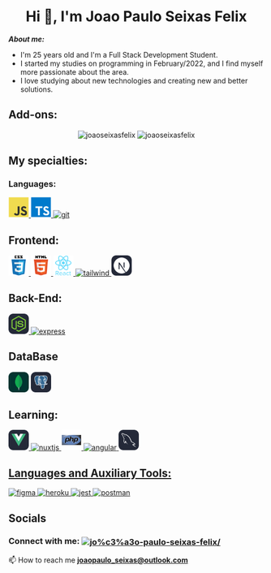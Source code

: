 <h1 align="center">Hi 👋, I'm Joao Paulo Seixas Felix</h1>

***About me:***

- I'm 25 years old and I'm a Full Stack Development Student.
- I started my studies on programming in February/2022, and I find myself more passionate about the area.
- I love studying about new technologies and creating new and better solutions.

<h2 align="left">Add-ons:</h2>
<div align="center">
<img align="center" src="https://github-readme-stats.vercel.app/api/top-langs?username=joaoseixasfelix&show_icons=true&locale=en&layout=compact" alt="joaoseixasfelix" /> 
<img align="center" src="https://github-readme-stats.vercel.app/api?username=joaoseixasfelix&show_icons=true&locale=en" alt="joaoseixasfelix" />
</div>

<h2 align="left">My specialties:</h2>
<h3 align="left"> Languages: </h3>
<a href="https://developer.mozilla.org/en-US/docs/Web/JavaScript" target="_blank" rel="noreferrer">
<img src="https://raw.githubusercontent.com/devicons/devicon/master/icons/javascript/javascript-original.svg" alt="javascript" width="40" height="40"/> </a>
<a href="https://www.typescriptlang.org/" target="_blank" rel="noreferrer"> <img src="https://raw.githubusercontent.com/devicons/devicon/master/icons/typescript/typescript-original.svg" alt="typescript" width="40" height="40"/> </a>
<a href="https://git-scm.com/" target="_blank" rel="noreferrer"> <img src="https://www.vectorlogo.zone/logos/git-scm/git-scm-icon.svg" alt="git" width="40" height="40"/> </a> 

<h2 align="left"> Frontend: </h2>
<a href="https://www.w3schools.com/css/" target="_blank" rel="noreferrer"> <img src="https://raw.githubusercontent.com/devicons/devicon/master/icons/css3/css3-original-wordmark.svg" alt="css3" width="40" height="40"/> </a>
<a href="https://www.w3.org/html/" target="_blank" rel="noreferrer"> <img src="https://raw.githubusercontent.com/devicons/devicon/master/icons/html5/html5-original-wordmark.svg" alt="html5" width="40" height="40"/> </a> 
<a href="https://reactjs.org/" target="_blank" rel="noreferrer"> <img src="https://raw.githubusercontent.com/devicons/devicon/master/icons/react/react-original-wordmark.svg" alt="react" width="40" height="40"/> </a>
<a href="https://tailwindcss.com/" target="_blank" rel="noreferrer"> <img src="https://www.vectorlogo.zone/logos/tailwindcss/tailwindcss-icon.svg" alt="tailwind" width="40" height="40"/> </a>
<a href="https://nextjs.org/" target="_blank" rel="noreferrer"> <img src="https://raw.githubusercontent.com/tandpfun/skill-icons/993782dbef600360a61a4393555f3afc0e3c61b1/icons/NextJS-Dark.svg" alt="nextjs" width="40" height="40"/> </a>

<h2 align="left"> Back-End: </h2>
<a href="https://nodejs.org" target="_blank" rel="noreferrer"> <img src="https://raw.githubusercontent.com/tandpfun/skill-icons/993782dbef600360a61a4393555f3afc0e3c61b1/icons/NodeJS-Dark.svg" alt="nodejs" width="40" height="40"/> </a> 
<a href="https://expressjs.com" target="_blank" rel="noreferrer"> <img src="https://user-images.githubusercontent.com/11978772/40430986-a0eb7b92-5e63-11e8-80eb-43fe07f664a6.png" alt="express" width="70" height="40"/> </a> 


<h2 align="left"> DataBase </h2>
<a href="https://www.mongodb.com/" target="_blank" rel="noreferrer"> <img src="https://raw.githubusercontent.com/tandpfun/skill-icons/993782dbef600360a61a4393555f3afc0e3c61b1/icons/MongoDB.svg" alt="mongodb" width="40" height="40"/></a> <a href="https://www.postgresql.org" target="_blank" rel="noreferrer"> <img src="https://raw.githubusercontent.com/tandpfun/skill-icons/993782dbef600360a61a4393555f3afc0e3c61b1/icons/PostgreSQL-Dark.svg" alt="postgresql" width="40" height="40"/> </a>


<h2 align="left"> Learning: </h2>

<a href="https://vuejs.org/" target="_blank" rel="noreferrer"> <img src="https://raw.githubusercontent.com/tandpfun/skill-icons/993782dbef600360a61a4393555f3afc0e3c61b1/icons/VueJS-Dark.svg" alt="vuejs" width="40" height="40"/> </a>
<a href="https://nuxtjs.org/" target="_blank" rel="noreferrer"> <img src="https://www.vectorlogo.zone/logos/nuxtjs/nuxtjs-icon.svg" alt="nuxtjs" width="40" height="40"/> </a>
<a href="https://www.php.net" target="_blank" rel="noreferrer"> <img src="https://raw.githubusercontent.com/devicons/devicon/master/icons/php/php-original.svg" alt="php" width="40" height="40"/> </a> 
<a href="https://angular.io" target="_blank" rel="noreferrer"> <img src="https://angular.io/assets/images/logos/angular/angular.svg" alt="angular" width="40" height="40"/> </a> 
<a href="https://www.mysql.com/" target="_blank" rel="noreferrer"> <img src="https://raw.githubusercontent.com/tandpfun/skill-icons/993782dbef600360a61a4393555f3afc0e3c61b1/icons/MySQL-Dark.svg" alt="mysql" width="40" height="40"/>

<h2 align="left">Languages and Auxiliary Tools:</h2>

<a href="https://www.figma.com/" target="_blank" rel="noreferrer"> <img src="https://www.vectorlogo.zone/logos/figma/figma-icon.svg" alt="figma" width="40" height="40"/> </a> 
<a href="https://heroku.com" target="_blank" rel="noreferrer"> <img src="https://www.vectorlogo.zone/logos/heroku/heroku-icon.svg" alt="heroku" width="40" height="40"/> </a>
<a href="https://jestjs.io" target="_blank" rel="noreferrer"> <img src="https://www.vectorlogo.zone/logos/jestjsio/jestjsio-icon.svg" alt="jest" width="40" height="40"/> </a>
<a href="https://postman.com" target="_blank" rel="noreferrer"> <img src="https://www.vectorlogo.zone/logos/getpostman/getpostman-icon.svg" alt="postman" width="40" height="40"/> </a> 


<h2 align="left">Socials</h2>

<h3 align="left">Connect with me: <a href="https://linkedin.com/in/jo%c3%a3o-paulo-seixas-felix/" target="blank"><img align="center" src="https://raw.githubusercontent.com/rahuldkjain/github-profile-readme-generator/master/src/images/icons/Social/linked-in-alt.svg" alt="jo%c3%a3o-paulo-seixas-felix/" height="30" width="40" /></a></h3>

📫 How to reach me **joaopaulo_seixas@outlook.com**


